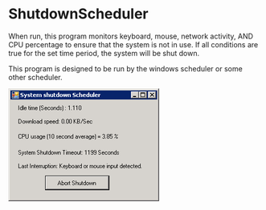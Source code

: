 ShutdownScheduler
===========

When run, this program monitors keyboard, mouse, network activity, AND CPU percentage to ensure that the system is
not in use.  If all conditions are true for the set time period, the system will be shut down.  

This program is designed to be run by the windows scheduler or some other scheduler.  

![ScreenShot](https://github.com/jdunne525/ShutdownScheduler/blob/master/screenshot.PNG?raw=true)